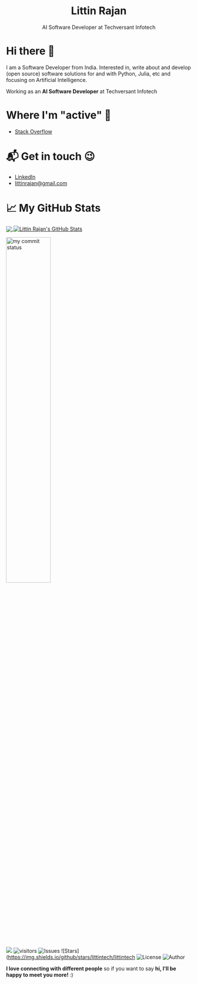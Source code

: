 <h1 align='center' style="color=blue;"> Littin Rajan </h1>
 <p align='center'>AI Software Developer at Techversant Infotech</p>

# Hi there 👋

I am a Software Developer from India. Interested in, write about and develop (open source) software solutions for and with Python, Julia, etc and focusing on Artificial Intelligence.

Working as an **AI Software Developer** at Techversant Infotech

# Where I'm "active" 🙂
* [Stack Overflow](https://stackoverflow.com/users/12266677/littin-rajan)

# 📬 Get in touch 😉
- [LinkedIn](https://www.linkedin.com/in/littinrajan)
- [littinrajan@gmail.com](mailto:littinrajan@gmail.com)


# &#x1f4c8; My GitHub Stats 
<a href="https://github.com/littintech/littintech">
  <img align="center" src="https://github-readme-stats.vercel.app/api/top-langs/?username=littintech&hide=java,html&title_color=ffffff&text_color=c9cacc&icon_color=2bbc8a&bg_color=1d1f21" />
</a>

<a href="https://github.com/littintech/littintech">
  <img align="center" src="https://github-readme-stats.vercel.app/api?username=littintech&show_icons=true&line_height=27&count_private=true&title_color=ffffff&text_color=c9cacc&icon_color=2bbc8a&bg_color=1d1f21" alt="Littin Rajan's GitHub Stats" />
</a>

<p align="left">
<img src="https://github-readme-streak-stats.herokuapp.com/?user=littintech&theme=ads-juicy-fresh&hide_border=true" alt="my commit status" width="49%" /> 
</p>

![](https://komarev.com/ghpvc/?username=littintech&color=blue&style=plastic&label=Profile+Views) ![visitors](https://visitor-badge.glitch.me/badge?page_id=littintech.visitor-badge&left_color=blue&right_color=red) ![Issues](https://img.shields.io/github/issues/littintech/littintech) ![Stars](https://img.shields.io/github/stars/littintech/littintech ![License](https://img.shields.io/github/license/littintech/littintech) ![Author](https://img.shields.io/badge/author-littintech-blue)

<!-- ## Stargazers over time
[![Stargazers over time](https://starchart.cc/littinrajan/littinrajan.svg)](https://starchart.cc/littintech/littintech -->

<b>I love connecting with different people</b> so if you want to say <b>hi, I'll be happy to meet you more!</b> :)
